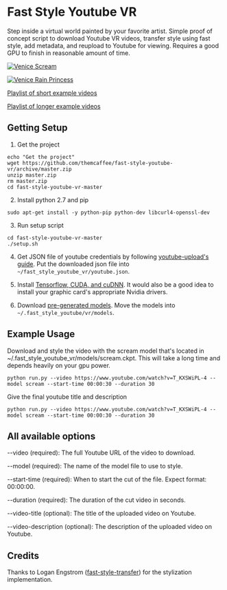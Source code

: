 # Fast Style Youtube VR

Step inside a virtual world painted by your favorite artist. Simple proof of concept script to download Youtube VR videos, transfer
style using fast style, add metadata, and reupload to Youtube for viewing. Requires a good GPU to finish in reasonable amount of time.

[![Venice Scream](https://img.youtube.com/vi/jfiGyaFzHug/0.jpg)](https://www.youtube.com/watch?v=jfiGyaFzHug)

[![Venice Rain Princess](https://img.youtube.com/vi/ZuxioQEKw7I/0.jpg)](https://www.youtube.com/watch?v=ZuxioQEKw7I)

[Playlist of short example videos](https://www.youtube.com/watch?v=EwQmQKw1stw&feature=youtu.be&list=PLu1w_GF5s7kvia2T6sYN2zGqzgEYVo4dG)

[Playlist of longer example videos](https://www.youtube.com/playlist?list=PLQ931W8JAdGuiNUvEqvG4x0O0-Fl1P-wM)


## Getting Setup

1. Get the project

```
echo "Get the project"
wget https://github.com/themcaffee/fast-style-youtube-vr/archive/master.zip
unzip master.zip
rm master.zip
cd fast-style-youtube-vr-master
```

2. Install python 2.7 and pip

```
sudo apt-get install -y python-pip python-dev libcurl4-openssl-dev
```

3. Run setup script

```
cd fast-style-youtube-vr-master
./setup.sh
```

4. Get JSON file of youtube credentials by following [youtube-upload's guide](https://github.com/tokland/youtube-upload#authentication).
Put the downloaded json file into `~/fast_style_youtube_vr/youtube.json`.

5. Install [Tensorflow, CUDA, and cuDNN](https://www.tensorflow.org/versions/r0.11/get_started/os_setup.html). It would also be a good idea to install your graphic card's appropriate Nvidia drivers.

6. Download [pre-generated models](https://drive.google.com/drive/folders/0B9jhaT37ydSyRk9UX0wwX3BpMzQ). Move the models
 into `~/.fast_style_youtube/vr/models`.


## Example Usage

Download and style the video with the scream model that's located in ~/.fast_style_youtube_vr/models/scream.ckpt. This will
take a long time and depends heavily on your gpu power.

```
python run.py --video https://www.youtube.com/watch?v=T_KXSWiPL-4 --model scream --start-time 00:00:30 --duration 30
```

Give the final youtube title and description

```
python run.py --video https://www.youtube.com/watch?v=T_KXSWiPL-4 --model scream --start-time 00:00:30 --duration 30
```

## All available options

--video (required): The full Youtube URL of the video to download.

--model (required): The name of the model file to use to style.

--start-time (required): When to start the cut of the file. Expect format: 00:00:00.

--duration (required): The duration of the cut video in seconds.

--video-title (optional): The title of the uploaded video on Youtube.

--video-description (optional): The description of the uploaded video on Youtube.


## Credits

Thanks to Logan Engstrom ([fast-style-transfer](https://github.com/lengstrom/fast-style-transfer)) for the stylization implementation.
